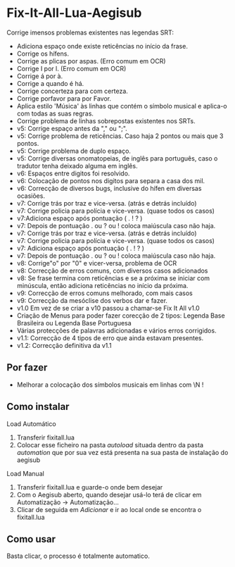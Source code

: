 Fix-It-All-Lua-Aegisub
========================

Corrige imensos problemas existentes nas legendas SRT:
- Adiciona espaço onde existe reticências no início da frase.
- Corrige os hífens.
- Corrige as plicas por aspas. (Erro comum em OCR)
- Corrige I por l. (Erro comum em OCR)
- Corrige á por à.
- Corrige a quando é há.
- Corrige concerteza para com certeza.
- Corrige porfavor para por Favor.
- Aplica estilo 'Música' às linhas que contém o símbolo musical e aplica-o com todas as suas regras.
- Corrige problema de linhas sobrepostas existentes nos SRTs.
-	v5: Corrige espaço antes da "," ou ";".
-	v5: Corrige problema de reticências. Caso haja 2 pontos ou mais que 3 pontos.
-	v5: Corrige problema de duplo espaço.
-	v5: Corrige diversas onomatopeias, de inglês para português, caso o tradutor tenha deixado alguma em inglês.
- v6: Espaços entre digitos foi resolvido.
- v6: Colocação de pontos nos digitos para separa a casa dos mil.
- v6: Correcção de diversos bugs, inclusive do hífen em diversas ocasiões.
- v7: Corrige trás por traz e vice-versa. (atrás e detrás incluído) 
- v7: Corrige policia para polícia e vice-versa. (quase todos os casos)
- v7:Adiciona espaço após pontuação ( . ! ? ) 
- v7: Depois de pontuação . ou ? ou ! coloca maiúscula caso não haja. 
- v7: Corrige trás por traz e vice-versa. (atrás e detrás incluído) 
- v7: Corrige policia para polícia e vice-versa. (quase todos os casos)
- v7: Adiciona espaço após pontuação ( . ! ? ) 
- v7: Depois de pontuação . ou ? ou ! coloca maiúscula caso não haja. 
- v8: Corrige"o" por "0" e vicer-versa, problema de OCR 
- v8: Correcção de erros comuns, com diversos casos adicionados
- v8: Se frase termina com reticências e se a próxima se iniciar com minúscula, então adiciona reticências no início da próxima. 
- v9: Correcção de erros comuns melhorado, com mais casos
- v9: Correcção da mesóclise dos verbos dar e fazer.
- v1.0 Em vez de se criar a v10 passou a chamar-se Fix It All v1.0
- Criação de Menus para poder fazer corecção de 2 tipos: Legenda Base Brasileira ou Legenda Base Portuguesa
- Várias protecções de palavras adicionadas e vários erros corrigidos.
- v1.1: Correcção de 4 tipos de erro que ainda estavam presentes.
- v1.2: Correcção definitiva da v1.1

Por fazer
-----------------
* Melhorar a colocação dos símbolos musicais em linhas com \N !


Como instalar
--------------

Load Automático

1. Transferir fixitall.lua
2. Colocar esse ficheiro na pasta _autoload_ situada dentro da pasta _automation_ que por sua vez está presenta na sua pasta de instalação do aegisub


Load Manual

1. Transferir fixitall.lua e guarde-o onde bem desejar
2. Com o Aegisub aberto, quando desejar usá-lo terá de clicar em Automatização -> Automatização...
3. Clicar de seguida em _Adicionar_ e ir ao local onde se encontra o fixitall.lua


Como usar
---------

Basta clicar, o processo é totalmente automatico.
